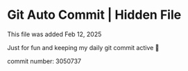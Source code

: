 # Git Auto Commit | Hidden File

This file was added Feb 12, 2025

Just for fun and keeping my daily git commit active 🤪

commit number: 3050737
